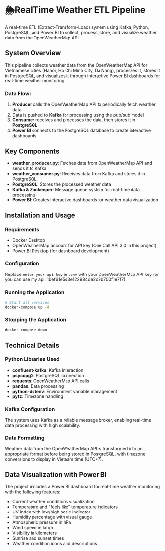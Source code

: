 # 🌦️RealTime Weather ETL Pipeline

A real-time ETL (Extract-Transform-Load) system using Kafka, Python, PostgreSQL, and Power BI to collect, process, store, and visualize weather data from the OpenWeatherMap API.

## System Overview

This pipeline collects weather data from the OpenWeatherMap API for Vietnamese cities (Hanoi, Ho Chi Minh City, Da Nang), processes it, stores it in PostgreSQL, and visualizes it through interactive Power BI dashboards for real-time weather monitoring.

### Data Flow:
1. **Producer** calls the OpenWeatherMap API to periodically fetch weather data
2. Data is pushed to **Kafka** for processing using the pub/sub model
3. **Consumer** receives and processes the data, then stores it in **PostgreSQL**
4. **Power BI** connects to the PostgreSQL database to create interactive dashboards

## Key Components

- **weather_producer.py**: Fetches data from OpenWeatherMap API and sends it to Kafka
- **weather_consumer.py**: Receives data from Kafka and stores it in PostgreSQL
- **PostgreSQL**: Stores the processed weather data
- **Kafka & Zookeeper**: Message queue system for real-time data processing
- **Power BI**: Creates interactive dashboards for weather data visualization

## Installation and Usage

### Requirements

- Docker Desktop
- OpenWeatherMap account for API key (One Call API 3.0 in this project)
- Power BI Desktop (for dashboard development)

### Configuration

Replace `enter-your-api-key` in `.env` with your OpenWeatherMap API key (or you can use my api: 1bef61e5d3e122984de2d9b700f1e7f7)

### Running the Application

```bash
# Start all services
docker-compose up -d
```

### Stopping the Application

```bash
docker-compose down
```

## Technical Details

### Python Libraries Used

- **confluent-kafka**: Kafka interaction
- **psycopg2**: PostgreSQL connection
- **requests**: OpenWeatherMap API calls
- **pandas**: Data processing
- **python-dotenv**: Environment variable management
- **pytz**: Timezone handling

### Kafka Configuration

The system uses Kafka as a reliable message broker, enabling real-time data processing with high scalability.

### Data Formatting

Weather data from the OpenWeatherMap API is transformed into an appropriate format before being stored in PostgreSQL, with timezone conversions to display in Vietnam time (UTC+7).

## Data Visualization with Power BI

The project includes a Power BI dashboard for real-time weather monitoring with the following features:

- Current weather conditions visualization
- Temperature and "feels like" temperature indicators
- UV index with low/high scale indicator
- Humidity percentage with visual gauge
- Atmospheric pressure in hPa
- Wind speed in km/h
- Visibility in kilometers
- Sunrise and sunset times
- Weather condition icons and descriptions
